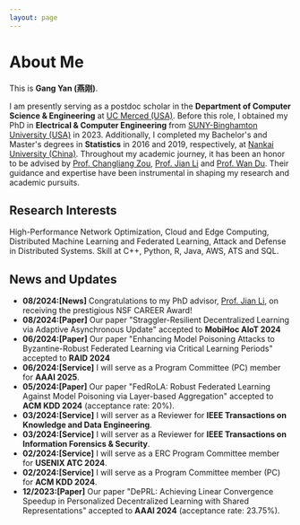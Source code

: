 ```yaml
---
layout: page
---
```


# About Me

This is **Gang Yan (燕刚)**.

I am presently serving as a postdoc scholar in the **Department of Computer Science & Engineering** at [UC Merced (USA)](https://www.ucmerced.edu/). Before this role, I obtained my PhD in **Electrical & Computer Engineering** from [SUNY-Binghamton University (USA)](https://www.binghamton.edu/) in 2023. Additionally, I completed my Bachelor's and Master's degrees in **Statistics** in 2016 and 2019, respectively, at [Nankai University (China)](https://www.nankai.edu.cn). Throughout my academic journey, it has been an honor to be advised by [Prof. Changliang Zou](https://my.nankai.edu.cn/stat/zzl/list.htm), [Prof. Jian Li](https://sites.google.com/stonybrook.edu/jianli) and [Prof. Wan Du](https://eecs.ucmerced.edu/content/wan-du). Their guidance and expertise have been instrumental in shaping my research and academic pursuits.

## Research Interests

High-Performance Network Optimization, Cloud and Edge Computing, Distributed Machine Learning and Federated Learning, Attack and Defense in Distributed Systems. Skill at C++, Python, R, Java, AWS, ATS and SQL.

## News and Updates
- **08/2024:[News]** Congratulations to my PhD advisor, [Prof. Jian Li](https://sites.google.com/stonybrook.edu/jianli), on receiving the prestigious NSF CAREER Award!
- **08/2024:[Paper]** Our paper "Straggler-Resilient Decentralized Learning via Adaptive Asynchronous Update" accepted to **MobiHoc AIoT 2024**
- **06/2024:[Paper]** Our paper "Enhancing Model Poisoning Attacks to Byzantine-Robust Federated Learning via Critical Learning Periods" accepted to **RAID 2024**
- **06/2024:[Service]** I will serve as a Program Committee (PC) member for **AAAI 2025**.
- **05/2024:[Paper]** Our paper "FedRoLA: Robust Federated Learning Against Model Poisoning via Layer-based Aggregation" accepted to **ACM KDD 2024** (acceptance rate: 20%).
- **03/2024:[Service]** I will server as a Reviewer for **IEEE Transactions on Knowledge and Data Engineering**.
- **03/2024:[Service]** I will server as a Reviewer for **IEEE Transactions on Information Forensics & Security**.
- **02/2024:[Service]** I will serve as a ERC Program Committee member for **USENIX ATC 2024**.
- **02/2024:[Service]** I will serve as a Program Committee member (PC) for **ACM KDD 2024**.
- **12/2023:[Paper]** Our paper "DePRL: Achieving Linear Convergence Speedup in Personalized Decentralized Learning with Shared Representations" accepted to **AAAI 2024** (acceptance rate: 23.75%). 

